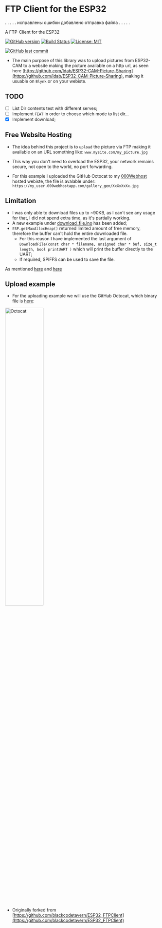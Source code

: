 # FTP Client for the ESP32
.
.
.
.
.
исправлены ошибки
добавлено отправка файла 
.
.
.
.
.

A FTP-Client for the ESP32

[![GitHub version](https://img.shields.io/github/release/ldab/ESP32_FTPClient.svg)](https://github.com/ldab/ESP32_FTPClient/releases/latest)
[![Build Status](https://travis-ci.org/ldab/ESP32_FTPClient.svg?branch=master)](https://travis-ci.org/ldab/ESP32_FTPClient)
[![License: MIT](https://img.shields.io/badge/License-MIT-green.svg)](https://github.com/ldab/ESP32_FTPClient/blob/master/LICENSE)

[![GitHub last commit](https://img.shields.io/github/last-commit/ldab/ESP32_FTPClient.svg?style=social)](https://github.com/ldab/ESP32_FTPClient)

* The main purpose of this library was to upload pictures from ESP32-CAM to a website making the picture available on a http url, as seen here [https://github.com/ldab/ESP32-CAM-Picture-Sharing](https://github.com/ldab/ESP32-CAM-Picture-Sharing), making it usuable on `Blynk` or on your webiste.

## TODO

- [ ] List Dir contents test with different serves;
- [ ] Implement `FEAT` in order to choose which mode to list dir...
- [x] Implement download;

## Free Website Hosting

* The idea behind this project is to `upload` the picture via FTP making it available on an URL something like: `www.mysite.com/my_picture.jpg`

* This way you don't need to overload the ESP32, your network remains secure, not open to the world, no port forwarding.

* For this example I uploaded the GitHub Octocat to my [000Webhost](https://www.000webhost.com/) hosted webiste, the file is avalable under: `https://my_user.000webhostapp.com/gallery_gen/XxXxXxXx.jpg`

## Limitation

* I was only able to download files up to ~90KB, as I can't see any usage for that, I did not spend extra time, as it's partially working.
* A new example under [download_file.ino](./examples/donload_file/download_file.ino) has been added;
* `ESP.getMaxAllocHeap()` returned limited amount of free memory, therefore the buffer can't hold the entire downloaded file.
  * For this reason I have implemented the last argument of `DownloadFile(const char * filename, unsigned char * buf, size_t length, bool printUART )` which will print the buffer directly to the UART;
  * If required, SPIFFS can be used to save the file.

As mentioned [here](https://github.com/espressif/arduino-esp32/issues/1163) and [here](https://github.com/espressif/esp-idf/issues/3497)

## Upload example

* For the uploading example we will use the GitHub Octocat, which binary file is [here](./src/octocat.h):

 <img src="https://github.githubassets.com/images/modules/logos_page/Octocat.png" alt="Octocat" width="50%"> 
 
* Originally forked from [https://github.com/blackcodetavern/ESP32_FTPClient](https://github.com/blackcodetavern/ESP32_FTPClient)
